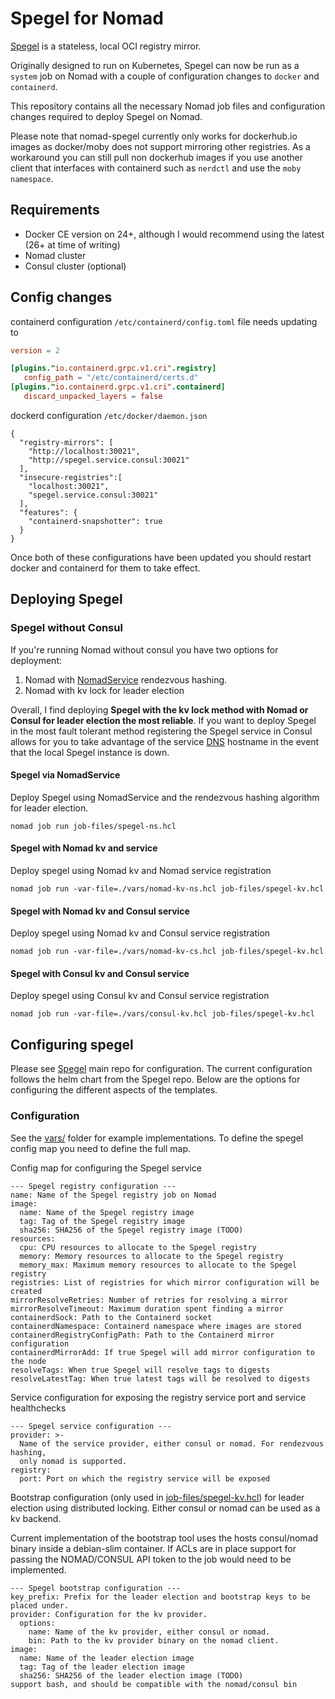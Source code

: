 # Spegel for Nomad
[Spegel](https://github.com/spegel-org/spegel) is a stateless, local OCI
registry mirror.

Originally designed to run on Kubernetes, Spegel can now be run as a `system`
job on Nomad with a couple of configuration changes to `docker` and `containerd`.

This repository contains all the necessary Nomad job files and configuration
changes required to deploy Spegel on Nomad.

Please note that nomad-spegel currently only works for dockerhub.io images as
docker/moby does not support mirroring other registries. As a workaround you
can still pull non dockerhub images if you use another client that interfaces
with containerd such as `nerdctl` and use the `moby` `namespace`.

## Requirements

* Docker CE version on 24+, although I would recommend using the latest (26+ at time of writing)
* Nomad cluster
* Consul cluster (optional)

## Config changes
containerd configuration `/etc/containerd/config.toml` file needs updating to

```toml
version = 2

[plugins."io.containerd.grpc.v1.cri".registry]
   config_path = "/etc/containerd/certs.d"
[plugins."io.containerd.grpc.v1.cri".containerd]
   discard_unpacked_layers = false

```

dockerd configuration `/etc/docker/daemon.json`

```
{
  "registry-mirrors": [
    "http://localhost:30021",
    "http://spegel.service.consul:30021"
  ],
  "insecure-registries":[
    "localhost:30021",
    "spegel.service.consul:30021"
  ],
  "features": {
    "containerd-snapshotter": true
  }
}
```

Once both of these configurations have been updated you should restart docker
and containerd for them to take effect.

## Deploying Spegel
### Spegel without Consul
If you're running Nomad without consul you have two options for deployment:

1. Nomad with [NomadService](https://developer.hashicorp.com/nomad/docs/job-specification/template#simple-load-balancing-with-nomad-services) rendezvous hashing.
2. Nomad with kv lock for leader election

Overall, I find deploying **Spegel with the kv lock method with Nomad or Consul
for leader election the most reliable**. If you want to deploy Spegel in the most
fault tolerant method registering the Spegel service in Consul allows for you
to take advantage of the service
[DNS](https://developer.hashicorp.com/consul/docs/services/discovery/dns-static-lookups#perform-static-dns-queries)
hostname in the event that the local Spegel instance is down.

#### Spegel via NomadService
Deploy Spegel using NomadService and the rendezvous hashing algorithm for
leader election.

```
nomad job run job-files/spegel-ns.hcl
```

#### Spegel with Nomad kv and service
Deploy spegel using Nomad kv and Nomad service registration
```
nomad job run -var-file=./vars/nomad-kv-ns.hcl job-files/spegel-kv.hcl
```

#### Spegel with Nomad kv and Consul service
Deploy spegel using Nomad kv and Consul service registration
```
nomad job run -var-file=./vars/nomad-kv-cs.hcl job-files/spegel-kv.hcl
```

#### Spegel with Consul kv and Consul service
Deploy spegel using Consul kv and Consul service registration
```
nomad job run -var-file=./vars/consul-kv.hcl job-files/spegel-kv.hcl
```

## Configuring spegel
Please see [Spegel](https://github.com/spegel-org/spegel) main repo for
configuration. The current configuration follows the helm chart from the Spegel
repo. Below are the options for configuring the different aspects of the
templates.

### Configuration
See the [vars/](vars/) folder for example implementations. To define the spegel
config map you need to define the full map.

Config map for configuring the Spegel service
```
--- Spegel registry configuration ---
name: Name of the Spegel registry job on Nomad
image:
  name: Name of the Spegel registry image
  tag: Tag of the Spegel registry image
  sha256: SHA256 of the Spegel registry image (TODO)
resources:
  cpu: CPU resources to allocate to the Spegel registry
  memory: Memory resources to allocate to the Spegel registry
  memory_max: Maximum memory resources to allocate to the Spegel registry
registries: List of registries for which mirror configuration will be created
mirrorResolveRetries: Number of retries for resolving a mirror
mirrorResolveTimeout: Maximum duration spent finding a mirror
containerdSock: Path to the Containerd socket
containerdNamespace: Containerd namespace where images are stored
containerdRegistryConfigPath: Path to the Containerd mirror configuration
containerdMirrorAdd: If true Spegel will add mirror configuration to the node
resolveTags: When true Spegel will resolve tags to digests
resolveLatestTag: When true latest tags will be resolved to digests
```

Service configuration for exposing the registry service port and service
healthchecks
```
--- Spegel service configuration ---
provider: >-
  Name of the service provider, either consul or nomad. For rendezvous hashing,
  only nomad is supported.
registry:
  port: Port on which the registry service will be exposed
```

Bootstrap configuration (only used in
[job-files/spegel-kv.hcl](job-files/spegel-kv.hcl)) for leader election using
distributed locking. Either consul or nomad can be used as a kv backend.

Current implementation of the bootstrap tool uses the hosts consul/nomad binary
inside a debian-slim container. If ACLs are in place support for passing the
NOMAD/CONSUL API token to the job would need to be implemented.

```
--- Spegel bootstrap configuration ---
key_prefix: Prefix for the leader election and bootstrap keys to be placed under.
provider: Configuration for the kv provider.
  options:
    name: Name of the kv provider, either consul or nomad.
    bin: Path to the kv provider binary on the nomad client.
image:
  name: Name of the leader election image
  tag: Tag of the leader election image
  sha256: SHA256 of the leader election image (TODO)
support bash, and should be compatible with the nomad/consul bin
```
